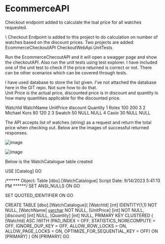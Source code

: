 # EcommerceAPI
Checkout endpoint added to calculate the toal price for all watches requested.

\\ Checkout Endpoint is added to this project to do calculation on number of watches based on the discount prices. 
Two projects are added:
EcommerceCheckoutAPI
CheckoutWebApi.UnitTests

Run the EcommerceChecoutAPI and it will open a swagger page and show the checkoutAPI. 
Also run the unit tests using test explorer. I have included one of the unit test to check if the price returned is correct or not. There can be other scenarios which can be covered through tests. 

I have used database to store the list given. I've not attached the database here in the GIT repo. Not sure how to do that.  
Unit Price is the actual price, discounted price is in discount and quantity is how many quantities applicable for the discounted price. 

WatchId	WatchName	   UnitPrice	 discount	  Quantity
1	      Rolex	         100	         200	    3
2	      Michael Kors    80	         120	    2
3	      Swatch	        50	         NULL	    NULL
4	      Casio	          30	         NULL	    NULL

The API accepts list of watches (string) as a request and return the total price when checking out. Below are the images of successful returned responses. 

![image](https://github.com/laharpatel327/EcommerceAPI/assets/145035859/d0daadf6-9602-4f06-b1bf-9f03fb56925f)

![image](https://github.com/laharpatel327/EcommerceAPI/assets/145035859/150ca7f8-b2f0-4348-bd35-110b9f9f9d44)

Below is the WatchCatalogue table created

USE [Catalog]
GO

/****** Object:  Table [dbo].[WatchCatalogue]    Script Date: 9/14/2023 5:41:13 PM ******/
SET ANSI_NULLS ON
GO

SET QUOTED_IDENTIFIER ON
GO

CREATE TABLE [dbo].[WatchCatalogue](
	[WatchId] [int] IDENTITY(1,1) NOT NULL,
	[WatchName] [varchar](50) NOT NULL,
	[UnitPrice] [int] NOT NULL,
	[discount] [int] NULL,
	[Quantity] [int] NULL,
PRIMARY KEY CLUSTERED 
(
	[WatchId] ASC
)WITH (PAD_INDEX = OFF, STATISTICS_NORECOMPUTE = OFF, IGNORE_DUP_KEY = OFF, ALLOW_ROW_LOCKS = ON, ALLOW_PAGE_LOCKS = ON, OPTIMIZE_FOR_SEQUENTIAL_KEY = OFF) ON [PRIMARY]
) ON [PRIMARY]
GO


